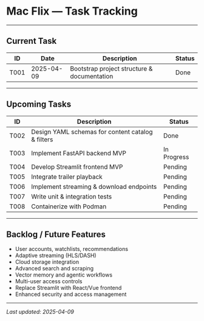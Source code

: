 # Mac Flix — Task Tracking

---

## Current Task

| ID   | Date       | Description                                   | Status     |
|-------|------------|-----------------------------------------------|------------|
| T001  | 2025-04-09 | Bootstrap project structure & documentation   | Done        |

---

## Upcoming Tasks

| ID    | Description                                         | Status     |
|--------|-----------------------------------------------------|------------|
| T002   | Design YAML schemas for content catalog & filters   | Done        |
| T003   | Implement FastAPI backend MVP                       | In Progress |
| T004   | Develop Streamlit frontend MVP                      | Pending    |
| T005   | Integrate trailer playback                          | Pending    |
| T006   | Implement streaming & download endpoints            | Pending    |
| T007   | Write unit & integration tests                      | Pending    |
| T008   | Containerize with Podman                            | Pending    |

---

## Backlog / Future Features

- User accounts, watchlists, recommendations
- Adaptive streaming (HLS/DASH)
- Cloud storage integration
- Advanced search and scraping
- Vector memory and agentic workflows
- Multi-user access controls
- Replace Streamlit with React/Vue frontend
- Enhanced security and access management

---

_Last updated: 2025-04-09_
